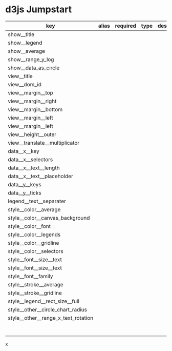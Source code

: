 # d3js Jumpstart

| key  | alias  | required  | type | description  |
|---|---|---|---|---|
| show__title |   |   |   |   |
| show__legend |   |   |   |   |
| show__average |   |   |   |   |
| show__range_y_log |   |   |   |   |
| show__data_as_circle |   |   |   |   |
| view__title |   |   |   |   |
| view__dom_id |   |   |   |   |
| view__margin__top  |   |   |   |   |
| view__margin__right  |   |   |   |   |
| view__margin__bottom  |   |   |   |   |
| view__margin__left  |   |   |   |   |
| view__margin__left  |   |   |   |   |
| view__height__outer  |   |   |   |   |
| view__translate__multiplicator  |   |   |   |   |
| data__x__key |   |   |   |   |
| data__x__selectors |   |   |   |   |
| data__x__text__length |   |   |   |   |
| data__x__text__placeholder |   |   |   |   |
| data__y__keys |   |   |   |   |
| data__y__ticks |   |   |   |   |
| legend__text__separater |   |   |   |   |
| style__color__average |   |   |   |   |
| style__color__canvas_background |   |   |   |   |
| style__color__font |   |   |   |   |
| style__color__legends |   |   |   |   |
| style__color__gridline |   |   |   |   |
| style__color__selectors |   |   |   |   |
| style__font__size__text |   |   |   |   |
| style__font__size__text |   |   |   |   |
| style__font__family |   |   |   |   |
| style__stroke__average |   |   |   |   |
| style__stroke__gridline |   |   |   |   |
| style__legend__rect_size__full |   |   |   |   |
| style__other__circle_chart_radius |   |   |   |   |
| style__other__range_x_text_rotation |   |   |   |   |
|   |   |   |   |   |
|   |   |   |   |   |
|   |   |   |   |   |
|   |   |   |   |   |
|   |   |   |   |   |
|   |   |   |   |   |
|   |   |   |   |   |



x





